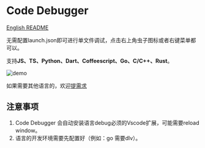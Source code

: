 # Code Debugger

[English README](https://gitee.com/genqing/code-debuger/blob/master/README.en.md)

无需配置launch.json即可进行单文件调试，点击右上角虫子图标或者右键菜单都可以。

支持**JS、TS、Python、Dart、Coffeescript、Go、C/C++、Rust**。

      
![demo](https://gitee.com/genqing/code-debuger/raw/master/res/demo.png)

如果需要其他语言的，欢迎[提需求](https://gitee.com/genqing/code-debuger/issues)

## 注意事项
1. Code Debugger 会自动安装语言debug必须的Vscode扩展，可能需要reload window。
2. 语言的开发环境需要先配置好（例如：go 需要dlv）。